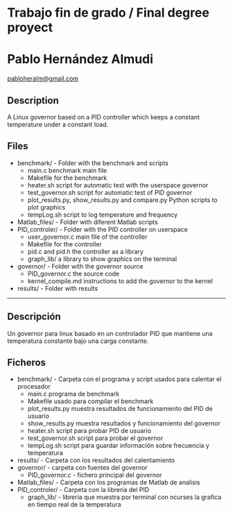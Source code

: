 # Trabajo fin de grado / Final degree proyect
# Pablo Hernández Almudi
pabloheralm@gmail.com

## Description

A Linux governor based on a PID controller which keeps a constant temperature
under a constant load.

## Files

* benchmark/ - Folder with the benchmark and scripts
    - main.c benchmark main file
    - Makefile for the benchmark
    - heater.sh script for automatic test with the userspace governor
    - test_governor.sh script for automatic test of PID governor
    - plot_results.py, show_results.py and compare.py Python scripts to plot graphics
    - tempLog.sh script to log temperature and frequency
* Matlab_files/ - Folder with diferent Matlab scripts
* PID_controler/ - Folder with the PID controller on userspace
    - user_governor.c main file of the controller
    - Makefile for the controller
    - pid.c and pid.h the controller as a library
    - graph_lib/ a library to show graphics on the terminal
* governor/ - Folder with the governor source
    - PID_governor.c the source code
    - kernel_compile.md instructions to add the governor to the kernel
* results/ - Folder with results

---

## Descripción

Un governor para linux basado en un controlador PID que mantiene una temperatura
constante bajo una carga constante.

## Ficheros

* benchmark/ - Carpeta con el programa y script usados para calentar el procesador
    - main.c programa de benchmark
    - Makefile usado para compilar el benchmark
    - plot_results.py muestra resultados de funcionamiento del PID de usuario
    - show_results.py muestra resultados y funcionamiento del governor
    - heater.sh script para probar PID de usuario
    - test_governor.sh script para probar el governor
    - tempLog.sh script para guardar información sobre frecuencia y temperatura
* results/ - Carpeta con los resultados del calentamiento
* governor/ - carpeta con fuentes del governor
  * PID_governor.c - fichero principal del governor
* Matlab_files/ - Carpeta con los programas de Matlab de analisis
* PID_controler/ - Carpeta con la libreria del PID
  * graph_lib/ - libreria que muestra por terminal con ncurses la grafica en tiempo real de la temperatura